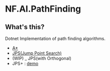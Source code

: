 # NF.AI.PathFinding

## What's this?

Dotnet Implementation of path finding algorithms.

- [A*](https://en.wikipedia.org/wiki/A*_search_algorithm)
- [JPS(Jump Point Search)](https://en.wikipedia.org/wiki/Jump_point_search)
- (WIP) _ JPS(with Orthogonal)
- JPS+ : [demo](https://github.com/netpyoung/unity.playground.pathfinding)
